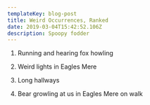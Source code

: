 ```yaml
---
templateKey: blog-post
title: Weird Occurrences, Ranked
date: 2019-03-04T15:42:52.106Z
description: Spoopy fodder
---
```


1. Running and hearing fox howling

2. Weird lights in Eagles Mere

3. Long hallways

4. Bear growling at us in Eagles Mere on walk